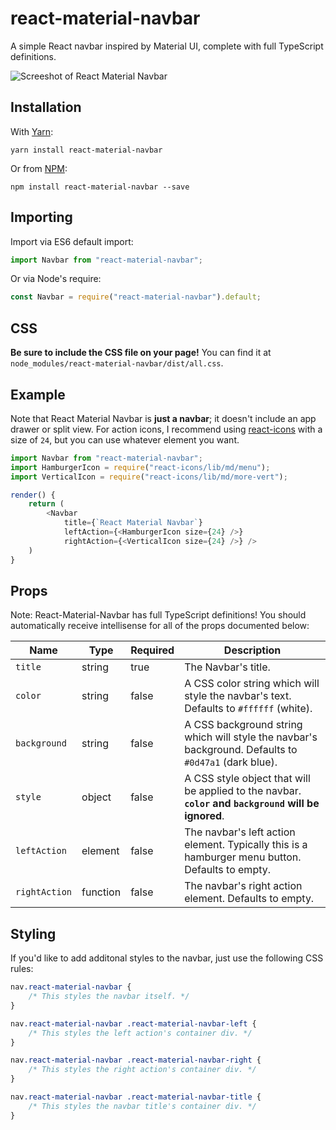 # react-material-navbar
A simple React navbar inspired by Material UI, complete with full TypeScript definitions.

![Screeshot of React Material Navbar](https://i.imgur.com/6u8xuWx.gif)

## Installation

With [Yarn](https://github.com/yarnpkg/yarn):

```shell
yarn install react-material-navbar
```

Or from [NPM](https://npmjs.com/package/react-material-navbar):

```shell
npm install react-material-navbar --save
```

## Importing

Import via ES6 default import:

```js
import Navbar from "react-material-navbar";
```

Or via Node's require:

```js
const Navbar = require("react-material-navbar").default;
```

## CSS

**Be sure to include the CSS file on your page!** You can find it at `node_modules/react-material-navbar/dist/all.css`.

## Example

Note that React Material Navbar is **just a navbar**; it doesn't include an app drawer or split view. For action icons, I recommend using [react-icons](https://npmjs.com/package/react-icons) with a size of `24`, but you can use whatever element you want.

```js
import Navbar from "react-material-navbar";
import HamburgerIcon = require("react-icons/lib/md/menu");
import VerticalIcon = require("react-icons/lib/md/more-vert");

render() {
    return (
        <Navbar
            title={`React Material Navbar`}
            leftAction={<HamburgerIcon size={24} />}
            rightAction={<VerticalIcon size={24} />} />
    )
}
```

## Props

Note: React-Material-Navbar has full TypeScript definitions! You should automatically receive intellisense for all of the props documented below:

| Name | Type | Required | Description |
|------|------|----------|-------------|
| `title` | string | true | The Navbar's title. |
| `color` | string | false | A CSS color string which will style the navbar's text. Defaults to `#ffffff` (white). |
| `background` | string | false | A CSS background string which will style the navbar's background. Defaults to `#0d47a1` (dark blue). |
| `style` | object | false | A CSS style object that will be applied to the navbar. **`color` and `background` will be ignored**. |
| `leftAction` | element | false | The navbar's left action element. Typically this is a hamburger menu button. Defaults to empty. |
| `rightAction` | function | false | The navbar's right action element. Defaults to empty. |

## Styling

If you'd like to add additonal styles to the navbar, just use the following CSS rules:

```css
nav.react-material-navbar {
    /* This styles the navbar itself. */
}

nav.react-material-navbar .react-material-navbar-left {
    /* This styles the left action's container div. */
}

nav.react-material-navbar .react-material-navbar-right {
    /* This styles the right action's container div. */
}

nav.react-material-navbar .react-material-navbar-title {
    /* This styles the navbar title's container div. */
}
```
